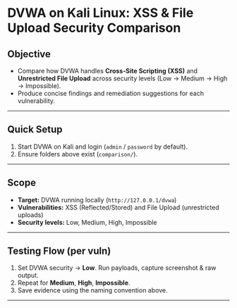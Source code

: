 
# DVWA on Kali Linux: XSS & File Upload Security Comparison

## **Objective**
- Compare how DVWA handles **Cross‑Site Scripting (XSS)** and **Unrestricted File Upload** across security levels (Low → Medium → High → Impossible).  
- Produce concise findings and remediation suggestions for each vulnerability.

---



## **Quick Setup**
1. Start DVWA on Kali and login (`admin` / `password` by default).  
2. Ensure folders above exist (`comparison/`).

---

## **Scope**
- **Target:** DVWA running locally (`http://127.0.0.1/dvwa`)  
- **Vulnerabilities:** XSS (Reflected/Stored) and File Upload (unrestricted uploads)  
- **Security levels:** Low, Medium, High, Impossible

---

## **Testing Flow (per vuln)**
1. Set DVWA security → **Low**. Run payloads, capture screenshot & raw output.  
2. Repeat for **Medium**, **High**, **Impossible**.  
3. Save evidence using the naming convention above.

---
